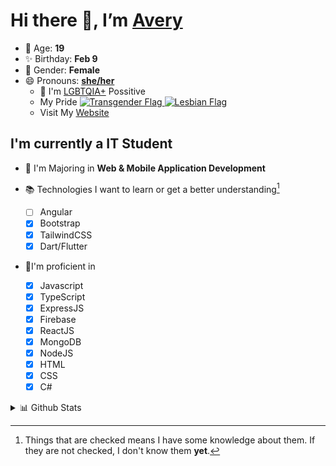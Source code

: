 # Hi there 👋, I’m [Avery][website]

- 🌸 Age: **19**
- ✨ Birthday: **Feb 9**
- 🎨 Gender: **Female**
- 😄 Pronouns: **[she/her][pronounspage]**
  - 🌈 I'm [LGBTQIA+][lgbt-foundation] Possitive
  - <div class="Flags">
      <span>My Pride</span>
      <a href="https://en.pronouns.page/dictionary/terminology#transgender">
        <img src="https://pronouns.page/flags/Transgender.png" alt="Transgender Flag" height="15px"/>
      </a>
      <a href="https://en.pronouns.page/dictionary/terminology#lesbian">
      <img src="https://pronouns.page/flags/Lesbian.png" alt="Lesbian Flag" height="15px"/>
      </a>
    </div>
  - Visit My [Website][website]

## I'm currently a IT Student

- 📌 I'm Majoring in **Web & Mobile Application Development**
- 📚 Technologies I want to learn or get a better understanding[^1]

  - [ ] Angular
  - [x] Bootstrap
  - [x] TailwindCSS
  - [x] Dart/Flutter

- 🎉I'm proficient in

  - [x] Javascript
  - [x] TypeScript
  - [x] ExpressJS
  - [x] Firebase
  - [x] ReactJS
  - [x] MongoDB
  - [x] NodeJS
  - [x] HTML
  - [x] CSS
  - [x] C#

<details>
  <summary>
    📊 Github Stats
  </summary>

<!--START_SECTION:waka-->
![Code Time](http://img.shields.io/badge/Code%20Time-590%20hrs%2021%20mins-blue)

![Profile Views](http://img.shields.io/badge/Profile%20Views-1-blue)

**🐱 My GitHub Data** 

> 🏆 20 Contributions in the Year 2023
 > 
> 📦 129.8 kB Used in GitHub's Storage 
 > 
> 💼 Opted to Hire
 > 
> 📜 21 Public Repositories 
 > 
> 🔑 29 Private Repositories  
 > 
**I'm an Early 🐤** 

```text
🌞 Morning       43 commits       ██░░░░░░░░░░░░░░░░░░░░░░░   10.36 % 
🌆 Daytime      173 commits       ██████████░░░░░░░░░░░░░░░   41.69 % 
🌃 Evening      153 commits       █████████░░░░░░░░░░░░░░░░   36.87 % 
🌙 Night         46 commits       ██░░░░░░░░░░░░░░░░░░░░░░░   11.08 % 

```
📅 **I'm Most Productive on Thursday** 

```text
Monday          58 commits       ███░░░░░░░░░░░░░░░░░░░░░░   13.98 % 
Tuesday         60 commits       ███░░░░░░░░░░░░░░░░░░░░░░   14.46 % 
Wednesday       56 commits       ███░░░░░░░░░░░░░░░░░░░░░░   13.49 % 
Thursday        96 commits       █████░░░░░░░░░░░░░░░░░░░░   23.13 % 
Friday          79 commits       ████░░░░░░░░░░░░░░░░░░░░░   19.04 % 
Saturday        37 commits       ██░░░░░░░░░░░░░░░░░░░░░░░   08.92 % 
Sunday          29 commits       █░░░░░░░░░░░░░░░░░░░░░░░░   06.99 % 

```


📊 **This Week I Spent My Time On** 

```text
⌚︎ Time Zone: America/Halifax

💬 Programming Languages: 
Java                     32 mins             ██████████████████████░░░   87.63 % 
XML                      4 mins              ███░░░░░░░░░░░░░░░░░░░░░░   11.54 % 
GitIgnore file           0 secs              ░░░░░░░░░░░░░░░░░░░░░░░░░   00.83 % 

🔥 Editors: 
IntelliJ                 36 mins             █████████████████████████   100.00 % 

🐱‍💻 Projects: 
MVC_JPA                  35 mins             ████████████████████████░   97.40 % 
DataAccess_JPA_NHL_demo  0 secs              ░░░░░░░░░░░░░░░░░░░░░░░░░   02.60 % 

💻 Operating System: 
Windows                  36 mins             █████████████████████████   100.00 % 

```

**I Mostly Code in JavaScript** 

```text
JavaScript               22 repos            ████████░░░░░░░░░░░░░░░░░   32.84 % 
TypeScript               10 repos            ███░░░░░░░░░░░░░░░░░░░░░░   14.93 % 
Java                     9 repos             ███░░░░░░░░░░░░░░░░░░░░░░   13.43 % 
C#                       7 repos             ██░░░░░░░░░░░░░░░░░░░░░░░   10.45 % 
HTML                     4 repos             █░░░░░░░░░░░░░░░░░░░░░░░░   05.97 % 

```


**Timeline**

![Chart not found](https://raw.githubusercontent.com/Avery-Rose/Avery-Rose/main/charts/bar_graph.png) 


 Last Updated on 16/02/2023 18:43:10 UTC
<!--END_SECTION:waka-->

</details>

[^1]:
    Things that are checked means I have some knowledge about them.
    If they are not checked, I don't know them **yet**.

[//]: <> (Links)

[wakatime-profile]: https://wakatime.com/@Averyyyyyyyy
[pronouns-definitions]: https://en.pronouns.page/she/her
[pronounspage]: https://pronouns.page/@cattgirlava
[lgbt-foundation]: https://lgbt.foundation/
[website]: https://avarose.dev/
[alexandres-badge-repo]: https://github.com/alexandresanlim/Badges4-README.md-Profile
